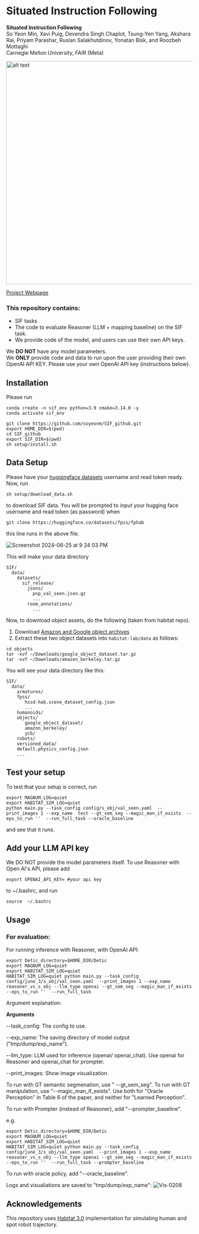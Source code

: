 # Situated Instruction Following

**Situated Instruction Following** <br />
So Yeon Min, Xavi Puig, Devendra Singh Chaplot, Tsung-Yen Yang, Akshara Rai, Priyam Parashar, Ruslan Salakhutdinov, Yonatan Bisk, and Roozbeh Mottaghi<br />
Carnegie Mellon University, FAIR (Meta)

<img src="https://github.com/soyeonm/SIF_github/assets/77866067/232fbced-b55b-48e7-aa63-ae78c159c280" alt="alt text" width="600" >

[Project Webpage](https://soyeonm.github.io/SIF_webpage/)

### This repository contains:
- SIF tasks
- The code to evaluate Reasoner (LLM + mapping baseline) on the SIF task.
- We provide code of the model, and users can use their own API keys.

We **DO NOT** have any model parameters.<br />
We **ONLY** provide code and data to run upon the user providing their own OpenAI API KEY. Please use your own OpenAI API key (instructions below).<br />

## Installation
Please run
```
conda create -n sif_env python=3.9 cmake=3.14.0 -y
conda activate sif_env

git clone https://github.com/soyeonm/SIF_github.git
export HOME_DIR=$(pwd)
cd SIF_github
export SIF_DIR=$(pwd)
sh setup/install.sh
```

## Data Setup
Please have your [huggingface datasets](https://huggingface.co/datasets) username and read token ready. Now, run
```
sh setup/download_data.sh
```
to download SIF data. You will be prompted to input your hugging face username and read token (as password) when 
```
git clone https://huggingface.co/datasets/fpss/fphab
```
this line runs in the above file.


![Screenshot 2024-06-25 at 9 24 03 PM](https://github.com/soyeonm/SIF_github/assets/77866067/d87f37ff-3b2d-422a-994e-d93b607f94e5)



This will make your data directory
```
SIF/
  data/
    datasets/
      sif_release/
        jsons/
          pnp_val_seen.json.gz
          ...
        room_annotations/
          ...
```

Now, to download object assets, do the following (taken from habitat repo).

1. Download [Amazon and Google object archives](https://drive.google.com/drive/folders/1x6i3sDYheCWoi59lv27ZyPG4Ii2GhEZB)
2. Extract these two object datasets into `habitat-lab/data` as follows:
```
cd objects
tar -xvf ~/Downloads/google_object_dataset.tar.gz
tar -xvf ~/Downloads/amazon_berkeley.tar.gz
```

You will see your data directory like this:
```
SIF/
  data/
    armatures/
    fpss/
       hssd-hab.scene_dataset_config.json
       ...
    humanoids/
    objects/
       google_object_dataset/
       amazon_berkeley/
       ycb/
    robots/
    versioned_data/
    default.physics_config.json 
    ...
```

## Test your setup
To test that your setup is correct, run 
```
export MAGNUM_LOG=quiet   
export HABITAT_SIM_LOG=quiet 
python main.py --task_config config/s_obj/val_seen.yaml  --print_images 1 --exp_name  test --gt_sem_seg --magic_man_if_exists  --eps_to_run ''  --run_full_task --oracle_baseline
```
and see that it runs. 

## Add your LLM API key
We DO NOT provide the model parameters itself. To use Reasoner with Open AI's API, please add
```
export OPENAI_API_KEY= #your api key
```
to ~/.bashrc, and run 
```
source  ~/.bashrc
```

## Usage

### For evaluation: 
For running inference with Reasoner, with OpenAI API:
```
export Detic_directory=$HOME_DIR/Detic
export MAGNUM_LOG=quiet   
export HABITAT_SIM_LOG=quiet 
HABITAT_SIM_LOG=quiet python main.py --task_config config/june_3/s_obj/val_seen.yaml  --print_images 1 --exp_name reasoner_vs_s_obj --llm_type openai --gt_sem_seg --magic_man_if_exists    --eps_to_run ''  --run_full_task 
```

Argument explanation: 

**Arguments**

--task_config: The config to use. 

--exp_name: The saving directory of model output ("tmp/dump/exp_name").

--llm_type: LLM used for inference (openai/ openai_chat). Use openai for Reasoner and openai_chat for prompter.

--print_images: Show image visualization. 

To run with GT semantic segmenation, use " --gt_sem_seg". To run with GT manipulation, use "--magic_man_if_exists". Use both for "Oracle Perception" in Table 6 of the paper, and neither for "Learned Perception".

To run with Prompter (instead of Reasoner), add "--prompter_baseline".

e.g.
```
export Detic_directory=$HOME_DIR/Detic
export MAGNUM_LOG=quiet   
export HABITAT_SIM_LOG=quiet 
HABITAT_SIM_LOG=quiet python main.py --task_config config/june_3/s_obj/val_seen.yaml  --print_images 1 --exp_name reasoner_vs_s_obj --llm_type openai --gt_sem_seg --magic_man_if_exists    --eps_to_run ''  --run_full_task --prompter_baseline
```

To run with oracle policy, add "--oracle_baseline".

Logs and visualiations are saved to "tmp/dump/exp_name":
![Vis-0208](https://github.com/soyeonm/SIF_github/assets/77866067/e3a5a703-0fe1-4ce7-9d75-b4e2a099be81)




## Acknowledgements
This repository uses [Habitat 3.0](https://github.com/facebookresearch/habitat-lab) implementation for simulating human and spot robot trajectory.
